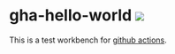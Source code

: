 # gha-hello-world ![](https://github.com/regadas/gha-hello-world/workflows/ci/badge.svg)

This is a test workbench for [github actions](https://github.com/features/actions).
